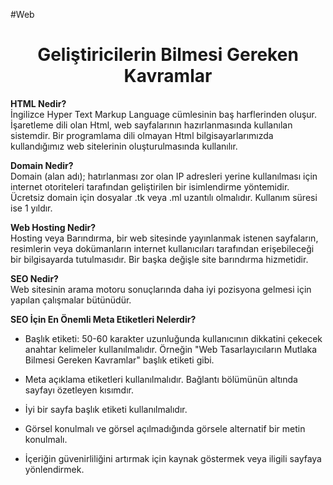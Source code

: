 #Web <h1 style="text-align: center;">Geliştiricilerin Bilmesi Gereken Kavramlar</h1>

<b>HTML Nedir?</b><br>
İngilizce Hyper Text Markup Language cümlesinin baş harflerinden oluşur. İşaretleme dili olan Html, web sayfalarının hazırlanmasında kullanılan sistemdir. Bir programlama dili olmayan Html bilgisayarlarımızda kullandığımız web sitelerinin oluşturulmasında kullanılır.

<b>Domain Nedir?</b><br>
Domain (alan adı); hatırlanması zor olan IP adresleri yerine kullanılması için internet otoriteleri tarafından geliştirilen bir isimlendirme yöntemidir.
Ücretsiz domain için dosyalar .tk veya .ml uzantılı olmalıdır. Kullanım süresi ise 1 yıldır.
       
<b>Web Hosting Nedir?</b><br>
Hosting veya Barındırma, bir web sitesinde yayınlanmak istenen sayfaların, resimlerin veya dokümanların internet kullanıcıları tarafından erişebileceği bir bilgisayarda tutulmasıdır. Bir başka değişle site barındırma hizmetidir.

<b>SEO Nedir?</b><br>
Web sitesinin arama motoru sonuçlarında daha iyi pozisyona gelmesi için yapılan çalışmalar bütünüdür.

<b>SEO İçin En Önemli Meta Etiketleri Nelerdir?</b><br>
- Başlık etiketi: 50-60 karakter uzunluğunda kullanıcının dikkatini çekecek anahtar kelimeler kullanılmalıdır. Örneğin "Web Tasarlayıcıların Mutlaka Bilmesi Gereken Kavramlar" başlık etiketi gibi.

- Meta açıklama etiketleri kullanılmalıdır. Bağlantı bölümünün altında sayfayı özetleyen kısımdır. 

- İyi bir sayfa başlık etiketi kullanılmalıdır. 

- Görsel konulmalı ve görsel açılmadığında görsele alternatif bir metin konulmalı. 

- İçeriğin güvenirliliğini artırmak için kaynak göstermek veya iligili sayfaya yönlendirmek.
